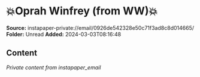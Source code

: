# 💥Oprah Winfrey (from WW)💥

**Source:** instapaper-private://email/0926de542328e50c71f3ad8c8d014665/
**Folder:** Unread
**Added:** 2024-03-03T08:16:48




## Content
*Private content from instapaper_email*
